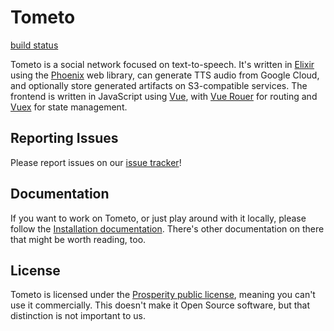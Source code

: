 # Tometo

[build status](https://builds.sr.ht/~marisa/tometo?)

Tometo is a social network focused on text-to-speech. It's written in
[Elixir](https://elixir-lang.org) using the
[Phoenix](https://phoenixframework.org) web library, can generate TTS
audio from Google Cloud, and optionally store generated artifacts on
S3-compatible services. The frontend is written in JavaScript using
[Vue](https://vuejs.org), with [Vue Rouer](https://router.vuejs.org) for routing
and [Vuex](https://vuex.vuejs.org) for state management.

## Reporting Issues

Please report issues on our [issue tracker](https://marisa.cloud/maniphest/task/edit/form/1/)!

## Documentation

If you want to work on Tometo, or just play around with it locally, please
follow the [Installation documentation](https://docs.tometo.org/installation/).
There's other documentation on there that might be worth reading, too.

## License

Tometo is licensed under the [Prosperity public license](https://prosperitylicense.com/), meaning you
can't use it commercially. This doesn't make it Open Source software, but that
distinction is not important to us.
